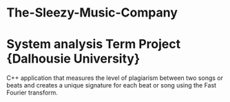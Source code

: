 # The-Sleezy-Music-Company
# System analysis Term Project {Dalhousie University}
C++ application that measures the level of plagiarism between two songs or beats and creates a unique signature for each beat or song using the Fast Fourier transform.

